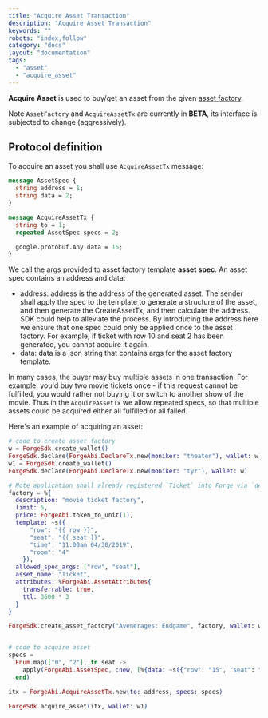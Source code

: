```yaml
---
title: "Acquire Asset Transaction"
description: "Acquire Asset Transaction"
keywords: ""
robots: "index,follow"
category: "docs"
layout: "documentation"
tags: 
  - "asset"
  - "acquire_asset"
---
```




**Acquire Asset** is used to buy/get an asset from the given [asset factory](../create_asset_factory).

Note `AssetFactory` and `AcquireAssetTx` are currently in **BETA**, its interface is subjected to change (aggressively).

## Protocol definition

To acquire an asset you shall use `AcquireAssetTx` message:

```proto
message AssetSpec {
  string address = 1;
  string data = 2;
}

message AcquireAssetTx {
  string to = 1;
  repeated AssetSpec specs = 2;

  google.protobuf.Any data = 15;
}

```

We call the args provided to asset factory template **asset spec**. An asset spec contains an address and data:

* address: address is the address of the generated asset. The sender shall apply the spec to the template to generate a structure of the asset, and then generate the CreateAssetTx, and then calculate the address. SDK could help to alleviate the process. By introducing the address here we ensure that one spec could only be applied once to the asset factory. For example, if ticket with row 10 and seat 2 has been generated, you cannot acquire it again.
* data: data is a json string that contains args for the asset factory template.

In many cases, the buyer may buy multiple assets in one transaction. For example, you'd buy two movie tickets once - if this request cannot be fulfilled, you would rather not buying it or switch to another show of the movie. Thus in the `AcquireAssetTx` we allow repeated specs, so that multiple assets could be acquired either all fulfilled or all failed.


Here's an example of acquiring an asset:

```elixir
# code to create asset factory
w = ForgeSdk.create_wallet()
ForgeSdk.declare(ForgeAbi.DeclareTx.new(moniker: "theater"), wallet: w)
w1 = ForgeSdk.create_wallet()
ForgeSdk.declare(ForgeAbi.DeclareTx.new(moniker: "tyr"), wallet: w)

# Note application shall already registered `Ticket` into Forge via `deploy_protocol`.
factory = %{
  description: "movie ticket factory",
  limit: 5,
  price: ForgeAbi.token_to_unit(1),
  template: ~s({
      "row": "{{ row }}",
      "seat": "{{ seat }}",
      "time": "11:00am 04/30/2019",
      "room": "4"
    }),
  allowed_spec_args: ["row", "seat"],
  asset_name: "Ticket",
  attributes: %ForgeAbi.AssetAttributes{
    transferrable: true,
    ttl: 3600 * 3
  }
}

ForgeSdk.create_asset_factory("Avenerages: Endgame", factory, wallet: w)


# code to acquire asset
specs =
  Enum.map(["0", "2"], fn seat ->
    apply(ForgeAbi.AssetSpec, :new, [%{data: ~s({"row": "15", "seat": "#{seat}"})}])
  end)

itx = ForgeAbi.AcquireAssetTx.new(to: address, specs: specs)

ForgeSdk.acquire_asset(itx, wallet: w1)
```
